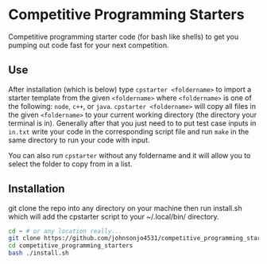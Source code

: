 # Competitive Programming Starters

Competitive programming starter code (for bash like shells) to get you pumping out code fast for your next competition.

## Use

After installation (which is below) type `cpstarter <foldername>` to import a starter template from the given `<foldername>` where `<foldername>` is one of the following: `node`, `c++`, or `java`. `cpstarter <foldername>` will copy all files in the given `<foldername>` to your current working directory (the directory your terminal is in). Generally after that you just need to to put test case inputs in `in.txt` write your code in the corresponding script file and run `make` in the same directory to run your code with input.

You can also run `cpstarter` without any foldername and it will allow you to select the folder to copy from in a list.


## Installation

git clone the repo into any directory on your machine then run install.sh which will add the cpstarter script to your ~/.local/bin/ directory.

```bash
cd ~ # or any location really...
git clone https://github.com/johnsonjo4531/competitive_programming_starters.git
cd competitive_programming_starters
bash ./install.sh
```
